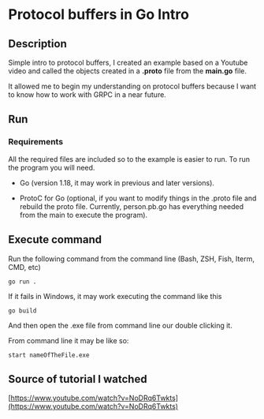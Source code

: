 # Protocol buffers in Go Intro

## Description

Simple intro to protocol buffers, I created an example based on a Youtube video and called the objects created in a **.proto** file from the **main.go** file.

It allowed me to begin my understanding on protocol buffers because I want to know how to work with GRPC in a near future.

## Run

### Requirements

All the required files are included so to the example is easier to run. To run the program you will need.

* Go (version 1.18, it may work in previous and later versions).

* ProtoC for Go (optional, if you want to modify things in the .proto file and rebuild the proto file. Currently, person.pb.go has everything needed from the main to execute the program).

## Execute command

Run the following command from the command line (Bash, ZSH, Fish, Iterm, CMD, etc)

```
go run .
```

If it fails in Windows, it may work executing the command like this

```
go build
```

And then open the .exe file from command line our double clicking it.

From command line it may be like so:

```
start nameOfTheFile.exe
```


## Source of tutorial I watched

[https://www.youtube.com/watch?v=NoDRq6Twkts](https://www.youtube.com/watch?v=NoDRq6Twkts)
